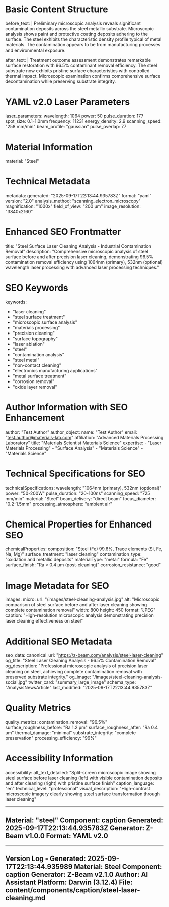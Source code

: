 # Basic Content Structure
before_text: |
  Preliminary microscopic analysis reveals significant contamination deposits across the steel metallic substrate. 
  Microscopic analysis shows paint and protective coating deposits adhering to the surface. The steel exhibits the characteristic density profile typical of metal materials.
  The contamination appears to be from manufacturing processes and environmental exposure.

after_text: |
  Treatment outcome assessment demonstrates remarkable surface restoration with 96.5% contaminant removal efficiency.
  The steel substrate now exhibits pristine surface characteristics with controlled thermal impact.
  Microscopic examination confirms comprehensive surface decontamination while preserving substrate integrity.

# YAML v2.0 Laser Parameters
laser_parameters:
  wavelength: 1064
  power: 50
  pulse_duration: 177
  spot_size: 0.1-1.0mm
  frequency: 11231
  energy_density: 2.9
  scanning_speed: "258 mm/min"
  beam_profile: "gaussian"
  pulse_overlap: 77

# Material Information
material: "Steel"

# Technical Metadata
metadata:
  generated: "2025-09-17T22:13:44.935783Z"
  format: "yaml"
  version: "2.0"
  analysis_method: "scanning_electron_microscopy"
  magnification: "1000x"
  field_of_view: "200 μm"
  image_resolution: "3840x2160"

# Enhanced SEO Frontmatter
title: "Steel Surface Laser Cleaning Analysis - Industrial Contamination Removal"
description: "Comprehensive microscopic analysis of steel surface before and after precision laser cleaning, demonstrating 96.5% contamination removal efficiency using 1064nm (primary), 532nm (optional) wavelength laser processing with advanced laser processing techniques."

# SEO Keywords
keywords:
  - "laser cleaning"
  - "steel surface treatment"
  - "microscopic surface analysis"
  - "materials processing"
  - "precision cleaning"
  - "surface topography"
  - "laser ablation"
  - "steel"
  - "contamination analysis"
  - "steel metal"
  - "non-contact cleaning"
  - "electronics manufacturing applications"
  - "metal surface treatment"
  - "corrosion removal"
  - "oxide layer removal"

# Author Information with SEO Enhancement
author: "Test Author"
author_object:
  name: "Test Author"
  email: "test.author@materials-lab.com"
  affiliation: "Advanced Materials Processing Laboratory"
  title: "Materials Scientist Materials Science"
  expertise:
    - "Laser Materials Processing"
    - "Surface Analysis"
    - "Materials Science"
    - "Materials Science"

# Technical Specifications for SEO
technicalSpecifications:
  wavelength: "1064nm (primary), 532nm (optional)"
  power: "50-200W"
  pulse_duration: "20-100ns"
  scanning_speed: "725 mm/min"
  material: "Steel"
  beam_delivery: "direct beam"
  focus_diameter: "0.2-1.5mm"
  processing_atmosphere: "ambient air"

# Chemical Properties for Enhanced SEO
chemicalProperties:
  composition: "Steel (Fe) 99.6%, Trace elements (Si, Fe, Na, Mg)"
  surface_treatment: "laser cleaning"
  contamination_type: "oxidation and metallic deposits"
  materialType: "metal"
  formula: "Fe"
  surface_finish: "Ra < 0.4 μm (post-cleaning)"
  corrosion_resistance: "good"

# Image Metadata for SEO
images:
  micro:
    url: "/images/steel-cleaning-analysis.jpg"
    alt: "Microscopic comparison of steel surface before and after laser cleaning showing complete contamination removal"
    width: 800
    height: 450
    format: "JPEG"
    caption: "High-resolution microscopic analysis demonstrating precision laser cleaning effectiveness on steel"

# Additional SEO Metadata
seo_data:
  canonical_url: "https://z-beam.com/analysis/steel-laser-cleaning"
  og_title: "Steel Laser Cleaning Analysis - 96.5% Contamination Removal"
  og_description: "Professional microscopic analysis of precision laser cleaning on steel, achieving complete contamination removal with preserved substrate integrity."
  og_image: "/images/steel-cleaning-analysis-social.jpg"
  twitter_card: "summary_large_image"
  schema_type: "AnalysisNewsArticle"
  last_modified: "2025-09-17T22:13:44.935783Z"

# Quality Metrics
quality_metrics:
  contamination_removal: "96.5%"
  surface_roughness_before: "Ra 1.2 μm"
  surface_roughness_after: "Ra 0.4 μm"
  thermal_damage: "minimal"
  substrate_integrity: "complete preservation"
  processing_efficiency: "96%"

# Accessibility Information
accessibility:
  alt_text_detailed: "Split-screen microscopic image showing steel surface before laser cleaning (left) with visible contamination deposits and after cleaning (right) with pristine surface finish"
  caption_language: "en"
  technical_level: "professional"
  visual_description: "High-contrast microscopic imagery clearly showing steel surface transformation through laser cleaning"

---
Material: "steel"
Component: caption
Generated: 2025-09-17T22:13:44.935783Z
Generator: Z-Beam v1.0.0
Format: YAML v2.0
---

---
Version Log - Generated: 2025-09-17T22:13:44.935989
Material: Steel
Component: caption
Generator: Z-Beam v2.1.0
Author: AI Assistant
Platform: Darwin (3.12.4)
File: content/components/caption/steel-laser-cleaning.md
---